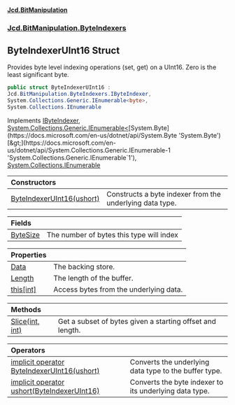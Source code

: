 #### [Jcd.BitManipulation](index.md 'index')
### [Jcd.BitManipulation.ByteIndexers](Jcd.BitManipulation.ByteIndexers.md 'Jcd.BitManipulation.ByteIndexers')

## ByteIndexerUInt16 Struct

Provides byte level indexing operations (set, get) on a UInt16. Zero is the least significant byte.

```csharp
public struct ByteIndexerUInt16 :
Jcd.BitManipulation.ByteIndexers.IByteIndexer,
System.Collections.Generic.IEnumerable<byte>,
System.Collections.IEnumerable
```

Implements [IByteIndexer](Jcd.BitManipulation.ByteIndexers.IByteIndexer.md 'Jcd.BitManipulation.ByteIndexers.IByteIndexer'), [System.Collections.Generic.IEnumerable&lt;](https://docs.microsoft.com/en-us/dotnet/api/System.Collections.Generic.IEnumerable-1 'System.Collections.Generic.IEnumerable`1')[System.Byte](https://docs.microsoft.com/en-us/dotnet/api/System.Byte 'System.Byte')[&gt;](https://docs.microsoft.com/en-us/dotnet/api/System.Collections.Generic.IEnumerable-1 'System.Collections.Generic.IEnumerable`1'), [System.Collections.IEnumerable](https://docs.microsoft.com/en-us/dotnet/api/System.Collections.IEnumerable 'System.Collections.IEnumerable')

| Constructors | |
| :--- | :--- |
| [ByteIndexerUInt16(ushort)](Jcd.BitManipulation.ByteIndexers.ByteIndexerUInt16.ByteIndexerUInt16(ushort).md 'Jcd.BitManipulation.ByteIndexers.ByteIndexerUInt16.ByteIndexerUInt16(ushort)') | Constructs a byte indexer from the underlying data type. |

| Fields | |
| :--- | :--- |
| [ByteSize](Jcd.BitManipulation.ByteIndexers.ByteIndexerUInt16.ByteSize.md 'Jcd.BitManipulation.ByteIndexers.ByteIndexerUInt16.ByteSize') | The number of bytes this type will index |

| Properties | |
| :--- | :--- |
| [Data](Jcd.BitManipulation.ByteIndexers.ByteIndexerUInt16.Data.md 'Jcd.BitManipulation.ByteIndexers.ByteIndexerUInt16.Data') | The backing store. |
| [Length](Jcd.BitManipulation.ByteIndexers.ByteIndexerUInt16.Length.md 'Jcd.BitManipulation.ByteIndexers.ByteIndexerUInt16.Length') | The length of the buffer. |
| [this[int]](Jcd.BitManipulation.ByteIndexers.ByteIndexerUInt16.this[int].md 'Jcd.BitManipulation.ByteIndexers.ByteIndexerUInt16.this[int]') | Access bytes from the underlying data. |

| Methods | |
| :--- | :--- |
| [Slice(int, int)](Jcd.BitManipulation.ByteIndexers.ByteIndexerUInt16.Slice(int,int).md 'Jcd.BitManipulation.ByteIndexers.ByteIndexerUInt16.Slice(int, int)') | Get a subset of bytes given a starting offset and length. |

| Operators | |
| :--- | :--- |
| [implicit operator ByteIndexerUInt16(ushort)](Jcd.BitManipulation.ByteIndexers.ByteIndexerUInt16.op_ImplicitJcd.BitManipulation.ByteIndexers.ByteIndexerUInt16(ushort).md 'Jcd.BitManipulation.ByteIndexers.ByteIndexerUInt16.op_Implicit Jcd.BitManipulation.ByteIndexers.ByteIndexerUInt16(ushort)') | Converts the underlying data type to the buffer type. |
| [implicit operator ushort(ByteIndexerUInt16)](Jcd.BitManipulation.ByteIndexers.ByteIndexerUInt16.op_Implicitushort(Jcd.BitManipulation.ByteIndexers.ByteIndexerUInt16).md 'Jcd.BitManipulation.ByteIndexers.ByteIndexerUInt16.op_Implicit ushort(Jcd.BitManipulation.ByteIndexers.ByteIndexerUInt16)') | Converts the byte indexer to its underlying data type. |
